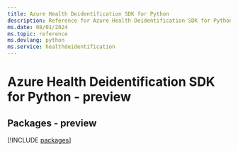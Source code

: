 ```yaml
---
title: Azure Health Deidentification SDK for Python
description: Reference for Azure Health Deidentification SDK for Python
ms.date: 08/01/2024
ms.topic: reference
ms.devlang: python
ms.service: healthdeidentification
---
```

# Azure Health Deidentification SDK for Python - preview
## Packages - preview
[!INCLUDE [packages](health-deidentification-index.md)]